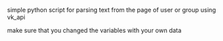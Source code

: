 simple python script for parsing text from the page of user or group using vk_api

make sure that you changed the variables with your own data

